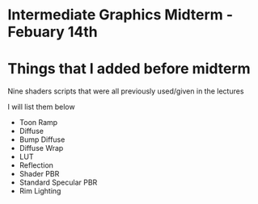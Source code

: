 # Intermediate Graphics Midterm - Febuary 14th
 

# Things that I added before midterm
Nine shaders scripts that were all previously used/given in the lectures

I will list them below
- Toon Ramp
- Diffuse
- Bump Diffuse
- Diffuse Wrap
- LUT
- Reflection
- Shader PBR
- Standard Specular PBR
- Rim Lighting



